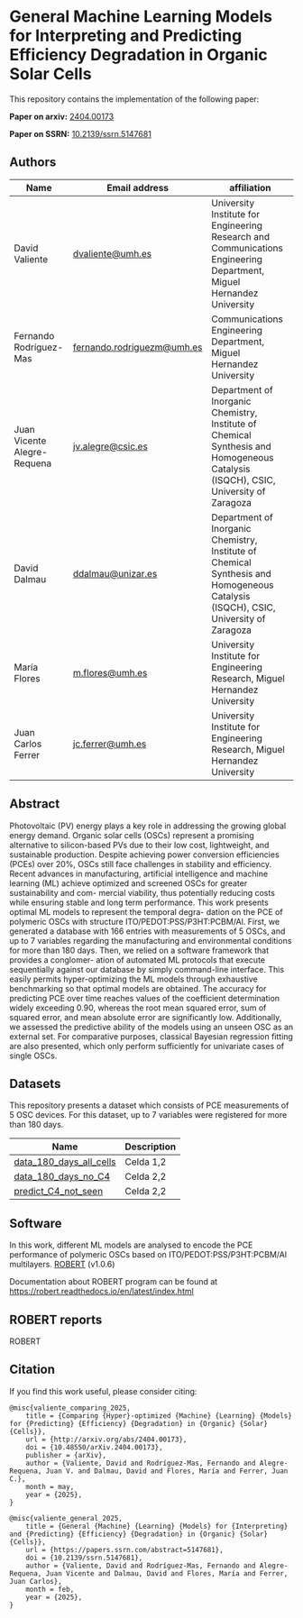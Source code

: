 # General Machine Learning Models for Interpreting and Predicting Efficiency Degradation in Organic Solar Cells
This repository contains the implementation of the following paper:

**Paper on arxiv:** [2404.00173](https://arxiv.org/abs/2404.00173)

**Paper on SSRN:** [10.2139/ssrn.5147681](https://papers.ssrn.com/sol3/papers.cfm?abstract_id=5147681)



## Authors

| Name         | Email address | affiliation  |
|--------------|-----------------|--------------|
|David Valiente|dvaliente@umh.es|University Institute for Engineering Research and Communications Engineering Department, Miguel Hernandez University|
|Fernando Rodríguez-Mas|fernando.rodriguezm@umh.es|Communications Engineering Department, Miguel Hernandez University|
|Juan Vicente Alegre-Requena|jv.alegre@csic.es|Department of Inorganic Chemistry, Institute of Chemical Synthesis and Homogeneous Catalysis (ISQCH), CSIC, University of Zaragoza|
|David Dalmau|ddalmau@unizar.es|Department of Inorganic Chemistry, Institute of Chemical Synthesis and Homogeneous Catalysis (ISQCH), CSIC, University of Zaragoza|
|María Flores|m.flores@umh.es|University Institute for Engineering Research, Miguel Hernandez University|
|Juan Carlos Ferrer|jc.ferrer@umh.es|University Institute for Engineering Research, Miguel Hernandez University|


## Abstract

Photovoltaic (PV) energy plays a key role in addressing the growing global energy demand. Organic solar cells (OSCs) represent a promising alternative to silicon-based PVs due to their low cost, lightweight, and sustainable production. Despite achieving power conversion efficiencies (PCEs) over 20%, OSCs still face challenges in stability and efficiency. Recent advances in manufacturing, artificial intelligence and machine learning (ML) achieve optimized and screened OSCs for greater sustainability and com- mercial viability, thus potentially reducing costs while ensuring stable and long term performance. This work presents optimal ML models to represent the temporal degra- dation on the PCE of polymeric OSCs with structure ITO/PEDOT:PSS/P3HT:PCBM/Al. First, we generated a database with 166 entries with measurements of 5 OSCs, and up to 7 variables regarding the manufacturing and environmental conditions for more than 180 days. Then, we relied on a software framework that provides a conglomer- ation of automated ML protocols that execute sequentially against our database by simply command-line interface. This easily permits hyper-optimizing the ML models through exhaustive benchmarking so that optimal models are obtained. The accuracy for predicting PCE over time reaches values of the coefficient determination widely exceeding 0.90, whereas the root mean squared error, sum of squared error, and mean absolute error are significantly low. Additionally, we assessed the predictive ability of the models using an unseen OSC as an external set. For comparative purposes, classical Bayesian regression fitting are also presented, which only perform sufficiently for univariate cases of single OSCs.


## Datasets 
This repository presents a dataset which consists of PCE measurements of 5 OSC devices. For this dataset, up to 7 variables were registered for more than 180 days.

| Name         | Description |
|--------------|-------------|
| [data_180_days_all_cells](dataset/data_180_days_all_cells.csv) | Celda 1,2   |
| [data_180_days_no_C4](dataset/data_180_days_no_C4.csv) | Celda 2,2   |
| [predict_C4_not_seen](dataset/predict_C4_not_seen.csv)| Celda 2,2   |


## Software

In this work, different ML models are analysed to encode the PCE performance of polymeric OSCs based on ITO/PEDOT:PSS/P3HT:PCBM/Al multilayers. [ROBERT](https://github.com/jvalegre/robert/releases) (v1.0.6)

Documentation about ROBERT program can be found at https://robert.readthedocs.io/en/latest/index.html

## ROBERT reports
ROBERT 


## Citation
If you find this work useful, please consider citing:
```
@misc{valiente_comparing_2025,
	title = {Comparing {Hyper}-optimized {Machine} {Learning} {Models} for {Predicting} {Efficiency} {Degradation} in {Organic} {Solar} {Cells}},
	url = {http://arxiv.org/abs/2404.00173},
	doi = {10.48550/arXiv.2404.00173},
	publisher = {arXiv},
	author = {Valiente, David and Rodríguez-Mas, Fernando and Alegre-Requena, Juan V. and Dalmau, David and Flores, María and Ferrer, Juan C.},
	month = may,
	year = {2025},
}
```
```
@misc{valiente_general_2025,
	title = {General {Machine} {Learning} {Models} for {Interpreting} and {Predicting} {Efficiency} {Degradation} in {Organic} {Solar} {Cells}},
	url = {https://papers.ssrn.com/abstract=5147681},
	doi = {10.2139/ssrn.5147681},
	author = {Valiente, David and Rodríguez-Mas, Fernando and Alegre-Requena, Juan Vicente and Dalmau, David and Flores, María and Ferrer, Juan Carlos},
	month = feb,
	year = {2025},
}
```
